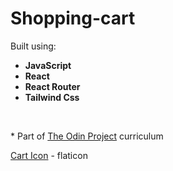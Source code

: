 # Shopping-cart
Built using:
- **JavaScript**
- **React**
- **React Router**
- **Tailwind Css**  

<br>

\* Part of [The Odin Project](https://www.theodinproject.com/) curriculum  

[Cart Icon](https://www.flaticon.com/free-icon/shopping-cart_2331970?term=carts&page=1&position=20&origin=search&related_id=2331970) - flaticon